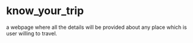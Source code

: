 # know_your_trip

a webpage where all the details will be provided about any place which is user willing to travel.
